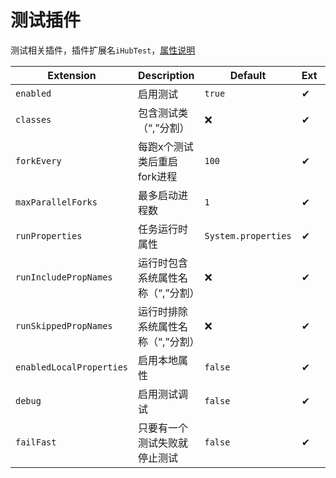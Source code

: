 # 测试插件
测试相关插件，插件扩展名`iHubTest`，[属性说明](/explanation?id=属性配置说明)

| Extension | Description | Default | Ext | Prj | Sys | Env |
| --------- | ----------- | ------- | --- | ------- | ------ | --- |
| `enabled` | 启用测试 | `true` | ✔ | ✔ | ✔ | ❌ |
| `classes` | 包含测试类（“,”分割） | ❌ | ✔ | ✔ | ✔ | ❌ |
| `forkEvery` | 每跑x个测试类后重启fork进程 | `100` | ✔ | ✔ | ✔ | ❌ |
| `maxParallelForks` | 最多启动进程数 | `1` | ✔ | ✔ | ✔ | ❌ |
| `runProperties` | 任务运行时属性 | `System.properties` | ✔ | ❌ | ❌ | ❌ |
| `runIncludePropNames` | 运行时包含系统属性名称（“,”分割） | ❌ | ✔ | ✔ | ✔ | ❌ |
| `runSkippedPropNames` | 运行时排除系统属性名称（“,”分割） | ❌ | ✔ | ✔ | ✔ | ❌ |
| `enabledLocalProperties` | 启用本地属性 | `false` | ✔ | ✔ | ❌ | ❌ |
| `debug` | 启用测试调试 | `false` | ✔ | ✔ | ✔ | ❌ |
| `failFast` | 只要有一个测试失败就停止测试 | `false` | ✔ | ✔ | ✔ | ❌ |